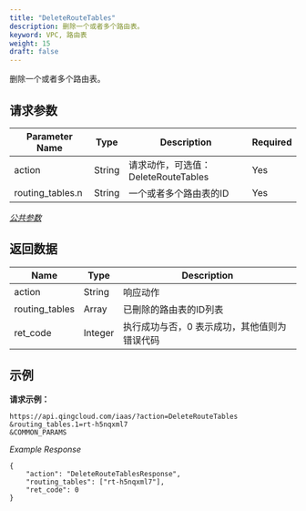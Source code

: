 ```yaml
---
title: "DeleteRouteTables"
description: 删除一个或者多个路由表。
keyword: VPC, 路由表
weight: 15
draft: false
---
```


删除一个或者多个路由表。

## 请求参数

| Parameter Name | Type | Description | Required |
| --- | --- | --- | --- |
| action | String | 请求动作，可选值：DeleteRouteTables | Yes |
| routing_tables.n | String | 一个或者多个路由表的ID | Yes |

[_公共参数_](../../get_api/parameters/)

## 返回数据

| Name | Type | Description |
| --- | --- | --- |
| action | String | 响应动作 |
| routing_tables | Array | 已刪除的路由表的ID列表 |
| ret_code | Integer | 执行成功与否，0 表示成功，其他值则为错误代码 |

## 示例

**请求示例：**

```
https://api.qingcloud.com/iaas/?action=DeleteRouteTables
&routing_tables.1=rt-h5nqxml7
&COMMON_PARAMS
```

_Example Response_

```
{
	"action": "DeleteRouteTablesResponse",
	"routing_tables": ["rt-h5nqxml7"],
	"ret_code": 0
}
```

